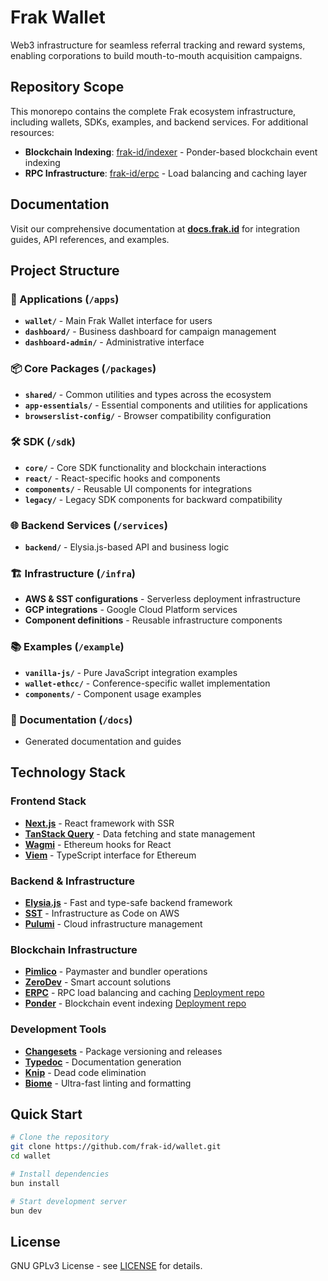 # Frak Wallet

Web3 infrastructure for seamless referral tracking and reward systems, enabling corporations to build mouth-to-mouth acquisition campaigns.

## Repository Scope

This monorepo contains the complete Frak ecosystem infrastructure, including wallets, SDKs, examples, and backend services. For additional resources:

- **Blockchain Indexing**: [frak-id/indexer](https://github.com/frak-id/indexer) - Ponder-based blockchain event indexing
- **RPC Infrastructure**: [frak-id/erpc](https://github.com/frak-id/erpc) - Load balancing and caching layer

## Documentation

Visit our comprehensive documentation at **[docs.frak.id](https://docs.frak.id)** for integration guides, API references, and examples.

## Project Structure

### 📱 Applications (`/apps`)
- **`wallet/`** - Main Frak Wallet interface for users
- **`dashboard/`** - Business dashboard for campaign management
- **`dashboard-admin/`** - Administrative interface

### 📦 Core Packages (`/packages`)
- **`shared/`** - Common utilities and types across the ecosystem
- **`app-essentials/`** - Essential components and utilities for applications
- **`browserslist-config/`** - Browser compatibility configuration

### 🛠️ SDK (`/sdk`)
- **`core/`** - Core SDK functionality and blockchain interactions
- **`react/`** - React-specific hooks and components
- **`components/`** - Reusable UI components for integrations
- **`legacy/`** - Legacy SDK components for backward compatibility

### 🌐 Backend Services (`/services`)
- **`backend/`** - Elysia.js-based API and business logic

### 🏗️ Infrastructure (`/infra`)
- **AWS & SST configurations** - Serverless deployment infrastructure
- **GCP integrations** - Google Cloud Platform services
- **Component definitions** - Reusable infrastructure components

### 📚 Examples (`/example`)
- **`vanilla-js/`** - Pure JavaScript integration examples
- **`wallet-ethcc/`** - Conference-specific wallet implementation
- **`components/`** - Component usage examples

### 📖 Documentation (`/docs`)
- Generated documentation and guides

## Technology Stack

### Frontend Stack
- **[Next.js](https://nextjs.org/)** - React framework with SSR
- **[TanStack Query](https://tanstack.com/)** - Data fetching and state management
- **[Wagmi](https://wagmi.sh/)** - Ethereum hooks for React
- **[Viem](https://viem.sh/)** - TypeScript interface for Ethereum

### Backend & Infrastructure
- **[Elysia.js](https://elysiajs.com/)** - Fast and type-safe backend framework
- **[SST](https://sst.dev/)** - Infrastructure as Code on AWS
- **[Pulumi](https://www.pulumi.com/)** - Cloud infrastructure management

### Blockchain Infrastructure
- **[Pimlico](https://www.pimlico.io/)** - Paymaster and bundler operations
- **[ZeroDev](https://zerodev.app/)** - Smart account solutions
- **[ERPC](https://www.erpc.cloud/)** - RPC load balancing and caching [Deployment repo](https://github.com/frak-id/infra-blockchain)
- **[Ponder](https://ponder.sh/)** - Blockchain event indexing [Deployment repo](https://github.com/frak-id/infra-blockchain)

### Development Tools
- **[Changesets](https://github.com/changesets/changesets)** - Package versioning and releases
- **[Typedoc](https://typedoc.org/)** - Documentation generation
- **[Knip](https://knip.dev/)** - Dead code elimination
- **[Biome](https://biomejs.dev/)** - Ultra-fast linting and formatting

## Quick Start

```bash
# Clone the repository
git clone https://github.com/frak-id/wallet.git
cd wallet

# Install dependencies
bun install

# Start development server
bun dev
```

## License

GNU GPLv3 License - see [LICENSE](LICENSE) for details.
